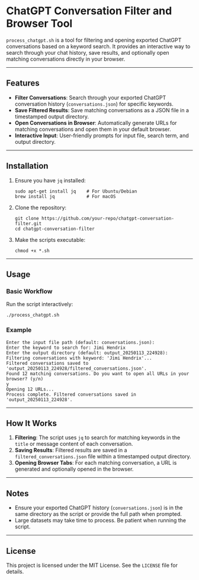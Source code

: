 # ChatGPT Conversation Filter and Browser Tool

`process_chatgpt.sh` is a tool for filtering and opening exported ChatGPT conversations based on a keyword search. It provides an interactive way to search through your chat history, save results, and optionally open matching conversations directly in your browser.

---

## Features

- **Filter Conversations**: Search through your exported ChatGPT conversation history (`conversations.json`) for specific keywords.
- **Save Filtered Results**: Save matching conversations as a JSON file in a timestamped output directory.
- **Open Conversations in Browser**: Automatically generate URLs for matching conversations and open them in your default browser.
- **Interactive Input**: User-friendly prompts for input file, search term, and output directory.

---

## Installation

1. Ensure you have `jq` installed:

   ```
   sudo apt-get install jq    # For Ubuntu/Debian
   brew install jq            # For macOS
   ```

2. Clone the repository:

   ```
   git clone https://github.com/your-repo/chatgpt-conversation-filter.git
   cd chatgpt-conversation-filter
   ```

3. Make the scripts executable:

   ```
   chmod +x *.sh
   ```

---

## Usage

### Basic Workflow

Run the script interactively:

```
./process_chatgpt.sh
```

### Example

```
Enter the input file path (default: conversations.json):
Enter the keyword to search for: Jimi Hendrix
Enter the output directory (default: output_20250113_224928):
Filtering conversations with keyword: 'Jimi Hendrix'...
Filtered conversations saved to 'output_20250113_224928/filtered_conversations.json'.
Found 12 matching conversations. Do you want to open all URLs in your browser? (y/n)
y
Opening 12 URLs...
Process complete. Filtered conversations saved in 'output_20250113_224928'.
```

---

## How It Works

1. **Filtering**: The script uses `jq` to search for matching keywords in the `title` or message content of each conversation.
2. **Saving Results**: Filtered results are saved in a `filtered_conversations.json` file within a timestamped output directory.
3. **Opening Browser Tabs**: For each matching conversation, a URL is generated and optionally opened in the browser.

---

## Notes

- Ensure your exported ChatGPT history (`conversations.json`) is in the same directory as the script or provide the full path when prompted.
- Large datasets may take time to process. Be patient when running the script.

---

## License

This project is licensed under the MIT License. See the `LICENSE` file for details.


